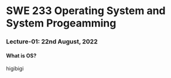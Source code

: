 
# SWE 233 Operating System and System Progeamming


### Lecture-01: 22nd August, 2022

#### What is OS?
higibigi
